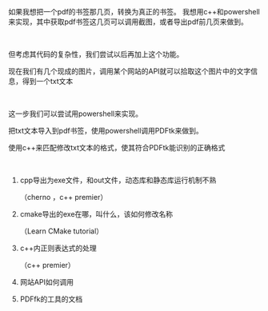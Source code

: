 如果我想把一个pdf的书签那几页，转换为真正的书签。
我想用c++和powershell来实现，其中获取pdf书签这几页可以调用截图，或者导出pdf前几页来做到。

<br>

但考虑其代码的复杂性，我们尝试以后再加上这个功能。

现在我们有几个现成的图片，调用某个网站的API就可以拾取这个图片中的文字信息，得到一个txt文本

<br>

这一步我们可以尝试用powershell来实现。

把txt文本导入到pdf书签，使用powershell调用PDFtk来做到。

使用c++来匹配修改txt文本的格式，使其符合PDFtk能识别的正确格式

<br>

1. cpp导出为exe文件，和out文件，动态库和静态库运行机制不熟
   
   （cherno  ，c++ premier）

2. cmake导出的exe在哪，叫什么，该如何修改名称
   
   （Learn CMake tutorial）

3. c++内正则表达式的处理
   
   （c++ premier）

4. 网站API如何调用

5. PDFfk的工具的文档
